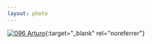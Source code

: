 ```yaml
---
layout: photo
---
```


[![096 Arturo](https://c2.staticflickr.com/6/5820/21581958559_78661179f6_c.jpg)](https://www.flickr.com/photos/131440297@N08/21581958559/){:target="_blank" rel="noreferrer"}
